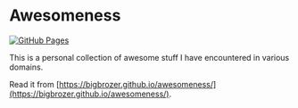# Awesomeness

[![GitHub Pages](https://github.com/bigbrozer/awesomeness/actions/workflows/build-docs.yml/badge.svg)](https://github.com/bigbrozer/awesomeness/actions/workflows/build-docs.yml)

This is a personal collection of awesome stuff I have encountered in various domains.

Read it from [https://bigbrozer.github.io/awesomeness/](https://bigbrozer.github.io/awesomeness/).
